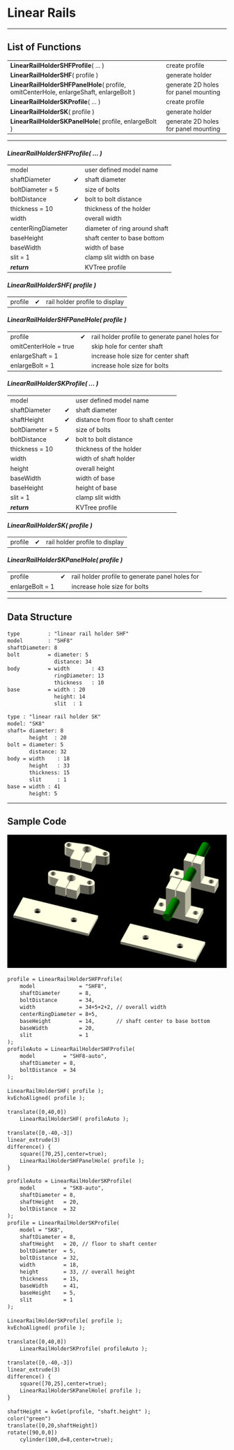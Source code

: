 # Linear Rails

---
## List of Functions
<table>
<tr><td><b>LinearRailHolderSHFProfile</b>( ... )</td><td>create profile</td></tr>
<tr><td><b>LinearRailHolderSHF</b>( profile )</td><td>generate holder</td></tr>
<tr><td><b>LinearRailHolderSHFPanelHole</b>( profile, omitCenterHole, enlargeShaft, enlargeBolt )</td><td>generate 2D holes for panel mounting</td></tr>



<tr><td><b>LinearRailHolderSKProfile</b>( ... )</td><td>create profile</td></tr>
<tr><td><b>LinearRailHolderSK</b>( profile )</td><td>generate holder</td></tr>
<tr><td><b>LinearRailHolderSKPanelHole</b>( profile, enlargeBolt )</td><td>generate 2D holes for panel mounting</td></tr>
</table>

---
#### _LinearRailHolderSHFProfile( ... )_
<table>
<tr><td>model             <td>        <td>user defined model name
<tr><td>shaftDiameter     <td>&#10004;<td>shaft diameter
<tr><td>boltDiameter = 5  <td>        <td>size of bolts
<tr><td>boltDistance      <td>&#10004;<td>bolt to bolt distance
<tr><td>thickness = 10    <td>        <td>thickness of the holder
<tr><td>width             <td>        <td>overall width
<tr><td>centerRingDiameter<td>        <td>diameter of ring around shaft
<tr><td>baseHeight        <td>        <td>shaft center to base bottom
<tr><td>baseWidth         <td>        <td>width of base
<tr><td>slit = 1          <td>        <td>clamp slit width on base
<tr><td colspan="2"><b><i>return<td>KVTree profile
</table>

#### _LinearRailHolderSHF( profile )_
<table>
<tr><td>profile<td>&#10004;<td>rail holder profile to display
</table>

#### _LinearRailHolderSHFPanelHole( profile )_
<table>
<tr><td>profile              <td>&#10004;<td>rail holder profile to generate panel holes for
<tr><td>omitCenterHole = true<td>        <td>skip hole for center shaft
<tr><td>enlargeShaft = 1     <td>        <td>increase hole size for center shaft
<tr><td>enlargeBolt = 1      <td>        <td>increase hole size for bolts
</table>

#### _LinearRailHolderSKProfile( ... )_
<table>
<tr><td>model             <td>        <td>user defined model name
<tr><td>shaftDiameter     <td>&#10004;<td>shaft diameter
<tr><td>shaftHeight       <td>&#10004;<td>distance from floor to shaft center

<tr><td>boltDiameter = 5  <td>        <td>size of bolts
<tr><td>boltDistance      <td>&#10004;<td>bolt to bolt distance
<tr><td>thickness = 10    <td>        <td>thickness of the holder
<tr><td>width             <td>        <td>width of shaft holder
<tr><td>height            <td>        <td>overall height
<tr><td>baseWidth         <td>        <td>width of base
<tr><td>baseHeight        <td>        <td>height of base
<tr><td>slit = 1          <td>        <td>clamp slit width
<tr><td colspan="2"><b><i>return<td>KVTree profile
</table>

#### _LinearRailHolderSK( profile )_
<table>
<tr><td>profile<td>&#10004;<td>rail holder profile to display
</table>

#### _LinearRailHolderSKPanelHole( profile )_
<table>
<tr><td>profile              <td>&#10004;<td>rail holder profile to generate panel holes for
<tr><td>enlargeBolt = 1      <td>        <td>increase hole size for bolts
</table>

---
## Data Structure
```
type         : "linear rail holder SHF"
model        : "SHF8"
shaftDiameter: 8
bolt         = diameter: 5
               distance: 34
body         = width       : 43
               ringDiameter: 13
               thickness   : 10
base         = width : 20
               height: 14
               slit  : 1
```
```
type : "linear rail holder SK"
model: "SK8"
shaft= diameter: 8
       height  : 20
bolt = diameter: 5
       distance: 32
body = width    : 18
       height   : 33
       thickness: 15
       slit     : 1
base = width : 41
       height: 5
```

---
## Sample Code
![photo](/images/linear-rail.png)

```
profile = LinearRailHolderSHFProfile(
    model              = "SHF8",
    shaftDiameter      = 8,
    boltDistance       = 34,
    width              = 34+5+2+2, // overall width
    centerRingDiameter = 8+5,
    baseHeight         = 14,       // shaft center to base bottom
    baseWidth          = 20,
    slit               = 1    
);
profileAuto = LinearRailHolderSHFProfile(
    model         = "SHF8-auto",
    shaftDiameter = 8,
    boltDistance  = 34
);

LinearRailHolderSHF( profile );
kvEchoAligned( profile );

translate([0,40,0])
    LinearRailHolderSHF( profileAuto );

translate([0,-40,-3])
linear_extrude(3)
difference() {
    square([70,25],center=true);
    LinearRailHolderSHFPanelHole( profile );
}
```
```
profileAuto = LinearRailHolderSKProfile(
    model         = "SK8-auto",
    shaftDiameter = 8,
    shaftHeight   = 20,
    boltDistance  = 32
);
profile = LinearRailHolderSKProfile(
    model = "SK8",
    shaftDiameter = 8,
    shaftHeight   = 20, // floor to shaft center
    boltDiameter  = 5, 
    boltDistance  = 32,
    width         = 18,
    height        = 33, // overall height
    thickness     = 15,
    baseWidth     = 41,
    baseHeight    = 5,
    slit          = 1
);

LinearRailHolderSKProfile( profile );
kvEchoAligned( profile );

translate([0,40,0])
    LinearRailHolderSKProfile( profileAuto );

translate([0,-40,-3])
linear_extrude(3)
difference() {
    square([70,25],center=true);
    LinearRailHolderSKPanelHole( profile );
}

shaftHeight = kvGet(profile, "shaft.height" );
color("green")
translate([0,20,shaftHeight])
rotate([90,0,0])
    cylinder(100,d=8,center=true);
```
